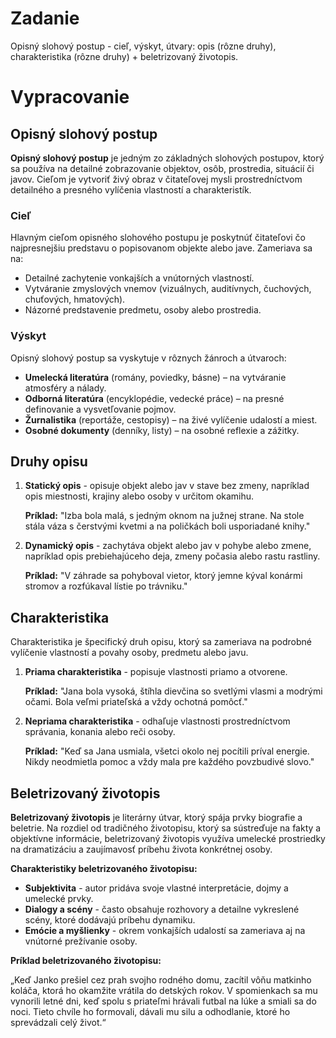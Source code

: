 # Zadanie

Opisný slohový postup - cieľ, výskyt, útvary: opis (rôzne druhy), charakteristika (rôzne druhy) + beletrizovaný životopis.

# Vypracovanie

## Opisný slohový postup

**Opisný slohový postup** je jedným zo základných slohových postupov, ktorý sa používa na detailné zobrazovanie objektov, osôb, prostredia, situácií či javov. Cieľom je vytvoriť živý obraz v čitateľovej mysli prostredníctvom detailného a presného vylíčenia vlastností a charakteristík.

### Cieľ

Hlavným cieľom opisného slohového postupu je poskytnúť čitateľovi čo najpresnejšiu predstavu o popisovanom objekte alebo jave. Zameriava sa na:

- Detailné zachytenie vonkajších a vnútorných vlastností.
- Vytváranie zmyslových vnemov (vizuálnych, auditívnych, čuchových, chuťových, hmatových).
- Názorné predstavenie predmetu, osoby alebo prostredia.

### Výskyt

Opisný slohový postup sa vyskytuje v rôznych žánroch a útvaroch:

- **Umelecká literatúra** (romány, poviedky, básne) – na vytváranie atmosféry a nálady.
- **Odborná literatúra** (encyklopédie, vedecké práce) – na presné definovanie a vysvetľovanie pojmov.
- **Žurnalistika** (reportáže, cestopisy) – na živé vylíčenie udalostí a miest.
- **Osobné dokumenty** (denníky, listy) – na osobné reflexie a zážitky.

## Druhy opisu

1. **Statický opis** - opisuje objekt alebo jav v stave bez zmeny, napríklad opis miestnosti, krajiny alebo osoby v určitom okamihu.

   **Príklad:** "Izba bola malá, s jedným oknom na južnej strane. Na stole stála váza s čerstvými kvetmi a na poličkách boli usporiadané knihy."

2. **Dynamický opis** - zachytáva objekt alebo jav v pohybe alebo zmene, napríklad opis prebiehajúceho deja, zmeny počasia alebo rastu rastliny.

   **Príklad:** "V záhrade sa pohyboval vietor, ktorý jemne kýval konármi stromov a rozfúkaval lístie po trávniku."

## Charakteristika

Charakteristika je špecifický druh opisu, ktorý sa zameriava na podrobné vylíčenie vlastností a povahy osoby, predmetu alebo javu.

1. **Priama charakteristika** - popisuje vlastnosti priamo a otvorene.

   **Príklad:** "Jana bola vysoká, štíhla dievčina so svetlými vlasmi a modrými očami. Bola veľmi priateľská a vždy ochotná pomôcť."

2. **Nepriama charakteristika** - odhaľuje vlastnosti prostredníctvom správania, konania alebo reči osoby.

   **Príklad:** "Keď sa Jana usmiala, všetci okolo nej pocítili príval energie. Nikdy neodmietla pomoc a vždy mala pre každého povzbudivé slovo."

## Beletrizovaný životopis

**Beletrizovaný životopis** je literárny útvar, ktorý spája prvky biografie a beletrie. Na rozdiel od tradičného životopisu, ktorý sa sústreďuje na fakty a objektívne informácie, beletrizovaný životopis využíva umelecké prostriedky na dramatizáciu a zaujímavosť príbehu života konkrétnej osoby.

**Charakteristiky beletrizovaného životopisu:**

- **Subjektivita** - autor pridáva svoje vlastné interpretácie, dojmy a umelecké prvky.
- **Dialogy a scény** - často obsahuje rozhovory a detailne vykreslené scény, ktoré dodávajú príbehu dynamiku.
- **Emócie a myšlienky** - okrem vonkajších udalostí sa zameriava aj na vnútorné prežívanie osoby.

**Príklad beletrizovaného životopisu:**

„Keď Janko prešiel cez prah svojho rodného domu, zacítil vôňu matkinho koláča, ktorá ho okamžite vrátila do detských rokov. V spomienkach sa mu vynorili letné dni, keď spolu s priateľmi hrávali futbal na lúke a smiali sa do noci. Tieto chvíle ho formovali, dávali mu silu a odhodlanie, ktoré ho sprevádzali celý život.“
